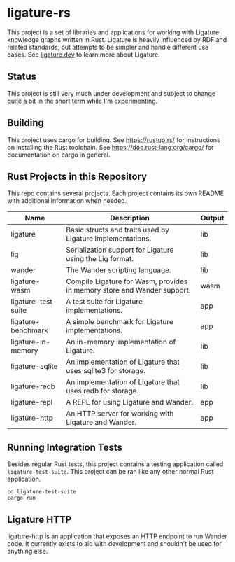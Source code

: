 # ligature-rs

This project is a set of libraries and applications for working with Ligature knowledge graphs written in Rust.
Ligature is heavily influenced by RDF and related standards, but attempts to be simpler and handle different use cases.
See [ligature.dev](https://ligature.dev) to learn more about Ligature.

## Status

This project is still very much under development and subject to change quite a bit in the short term while I'm
experimenting.

## Building
This project uses cargo for building.
See https://rustup.rs/ for instructions on installing the Rust toolchain.
See https://doc.rust-lang.org/cargo/ for documentation on cargo in general.

## Rust Projects in this Repository

This repo contains several projects.
Each project contains its own README with additional information when needed.

| Name                  | Description                                                             | Output |
| --------------------- | ----------------------------------------------------------------------- | ------ |
| ligature              | Basic structs and traits used by Ligature implementations.              | lib    |
| lig                   | Serialization support for Ligature using the Lig format.                | lib    |
| wander                | The Wander scripting language.                                          | lib    |
| ligature-wasm         | Compile Ligature for Wasm, provides in memory store and Wander support. | wasm   |
| ligature-test-suite   | A test suite for Ligature implementations.                              | app    |
| ligature-benchmark    | A simple benchmark for Ligature implementations.                        | app    |
| ligature-in-memory    | An in-memory implementation of Ligature.                                | lib    |
| ligature-sqlite       | An implementation of Ligature that uses sqlite3 for storage.            | lib    |
| ligature-redb         | An implementation of Ligature that uses redb for storage.               | lib    |
| ligature-repl         | A REPL for using Ligature and Wander.                                   | app    |
| ligature-http         | An HTTP server for working with Ligature and Wander.                    | app    |

## Running Integration Tests

Besides regular Rust tests, this project contains a testing application called `ligature-test-suite`.
This project can be ran like any other normal Rust application.

```
cd ligature-test-suite
cargo run
```

## Ligature HTTP

ligature-http is an application that exposes an HTTP endpoint to run Wander code.
It currently exists to aid with development and shouldn't be used for anything else.
